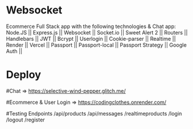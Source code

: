 # Websocket
Ecommerce Full Stack app with the following technologies & Chat app:
Node.JS || Express.js || Websocket || Socket.io || Sweet Alert 2 || Routers || Handlebars || JWT || Bcrypt || Userlogin || Cookie-parser || Realtime || Render || Vercel || Passport || Passport-local || Passport Strategy || Google Auth || 


# Deploy

#Chat => https://selective-wind-pepper.glitch.me/

#Ecommerce & User Login => https://codingclothes.onrender.com/

#Testing Endpoints
/api/products
/api/messages
/realtimeproducts
/login
/logout
/register